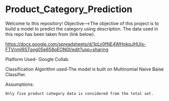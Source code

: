 # Product_Category_Prediction

Welcome to this repository! 
Objective-->The objective of this project is to build a model to predict the category using description.
The data used in this repo has been taken from (link below).

https://docs.google.com/spreadsheets/d/1pLv0fNE4WHokpJHUIs-FTVnmI9STgog05e658qEON0I/edit?usp=sharing

Platform Used- Google Collab.

Classification Algorithm used-The model is built on Multinomial Naive Baise Classifier.

Assumptions:

    Only five product category data is considered from the total set.






